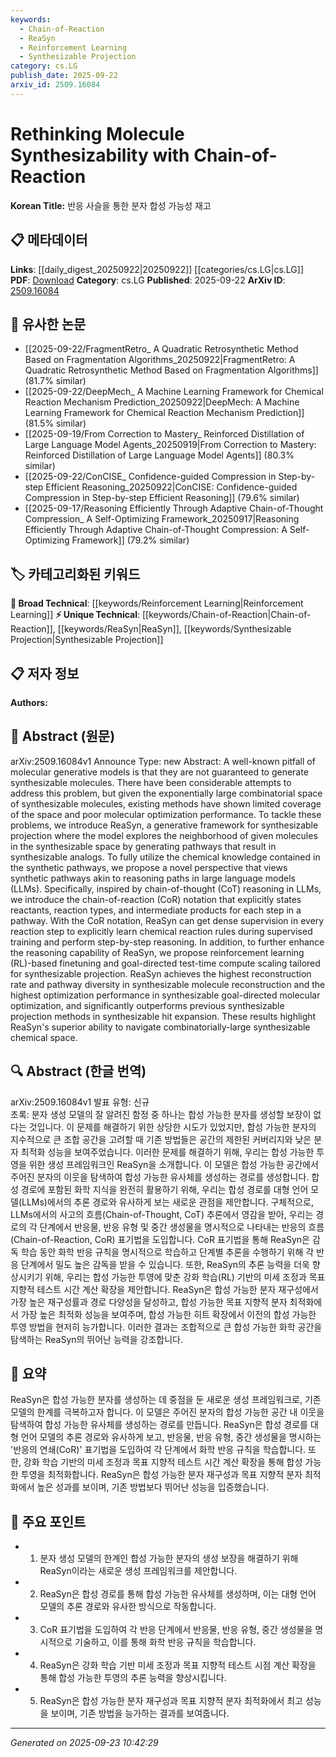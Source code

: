 ```yaml
---
keywords:
  - Chain-of-Reaction
  - ReaSyn
  - Reinforcement Learning
  - Synthesizable Projection
category: cs.LG
publish_date: 2025-09-22
arxiv_id: 2509.16084
---
```


<!-- KEYWORD_LINKING_METADATA:
{
  "processed_timestamp": "2025-09-23T10:42:29.334519",
  "vocabulary_version": "1.0",
  "selected_keywords": [
    "Chain-of-Reaction",
    "ReaSyn",
    "Reinforcement Learning",
    "Synthesizable Projection"
  ],
  "rejected_keywords": [],
  "similarity_scores": {
    "Chain-of-Reaction": 0.78,
    "ReaSyn": 0.8,
    "Reinforcement Learning": 0.75,
    "Synthesizable Projection": 0.72
  },
  "extraction_method": "AI_prompt_based",
  "budget_applied": true,
  "candidates_json": {
    "candidates": [
      {
        "surface": "Chain-of-Reaction",
        "canonical": "Chain-of-Reaction",
        "aliases": [
          "CoR"
        ],
        "category": "unique_technical",
        "rationale": "Introduces a novel concept analogous to chain-of-thought reasoning, enhancing understanding of chemical pathways.",
        "novelty_score": 0.85,
        "connectivity_score": 0.65,
        "specificity_score": 0.9,
        "link_intent_score": 0.78
      },
      {
        "surface": "ReaSyn",
        "canonical": "ReaSyn",
        "aliases": [],
        "category": "unique_technical",
        "rationale": "Represents a new framework specifically designed for synthesizable molecule generation, crucial for linking advancements in chemical synthesis.",
        "novelty_score": 0.88,
        "connectivity_score": 0.7,
        "specificity_score": 0.85,
        "link_intent_score": 0.8
      },
      {
        "surface": "Reinforcement Learning",
        "canonical": "Reinforcement Learning",
        "aliases": [
          "RL"
        ],
        "category": "broad_technical",
        "rationale": "A key method used in the framework to enhance reasoning capability, linking it to broader machine learning techniques.",
        "novelty_score": 0.4,
        "connectivity_score": 0.85,
        "specificity_score": 0.6,
        "link_intent_score": 0.75
      },
      {
        "surface": "Synthesizable Projection",
        "canonical": "Synthesizable Projection",
        "aliases": [],
        "category": "unique_technical",
        "rationale": "A specific process within ReaSyn that is central to achieving its goal, providing a unique link to chemical synthesis.",
        "novelty_score": 0.7,
        "connectivity_score": 0.6,
        "specificity_score": 0.8,
        "link_intent_score": 0.72
      }
    ],
    "ban_list_suggestions": [
      "molecular generative models",
      "synthetic pathways",
      "goal-directed test-time compute scaling"
    ]
  },
  "decisions": [
    {
      "candidate_surface": "Chain-of-Reaction",
      "resolved_canonical": "Chain-of-Reaction",
      "decision": "linked",
      "scores": {
        "novelty": 0.85,
        "connectivity": 0.65,
        "specificity": 0.9,
        "link_intent": 0.78
      }
    },
    {
      "candidate_surface": "ReaSyn",
      "resolved_canonical": "ReaSyn",
      "decision": "linked",
      "scores": {
        "novelty": 0.88,
        "connectivity": 0.7,
        "specificity": 0.85,
        "link_intent": 0.8
      }
    },
    {
      "candidate_surface": "Reinforcement Learning",
      "resolved_canonical": "Reinforcement Learning",
      "decision": "linked",
      "scores": {
        "novelty": 0.4,
        "connectivity": 0.85,
        "specificity": 0.6,
        "link_intent": 0.75
      }
    },
    {
      "candidate_surface": "Synthesizable Projection",
      "resolved_canonical": "Synthesizable Projection",
      "decision": "linked",
      "scores": {
        "novelty": 0.7,
        "connectivity": 0.6,
        "specificity": 0.8,
        "link_intent": 0.72
      }
    }
  ]
}
-->

# Rethinking Molecule Synthesizability with Chain-of-Reaction

**Korean Title:** 반응 사슬을 통한 분자 합성 가능성 재고

## 📋 메타데이터

**Links**: [[daily_digest_20250922|20250922]] [[categories/cs.LG|cs.LG]]
**PDF**: [Download](https://arxiv.org/pdf/2509.16084.pdf)
**Category**: cs.LG
**Published**: 2025-09-22
**ArXiv ID**: [2509.16084](https://arxiv.org/abs/2509.16084)

## 🔗 유사한 논문
- [[2025-09-22/FragmentRetro_ A Quadratic Retrosynthetic Method Based on Fragmentation Algorithms_20250922|FragmentRetro: A Quadratic Retrosynthetic Method Based on Fragmentation Algorithms]] (81.7% similar)
- [[2025-09-22/DeepMech_ A Machine Learning Framework for Chemical Reaction Mechanism Prediction_20250922|DeepMech: A Machine Learning Framework for Chemical Reaction Mechanism Prediction]] (81.5% similar)
- [[2025-09-19/From Correction to Mastery_ Reinforced Distillation of Large Language Model Agents_20250919|From Correction to Mastery: Reinforced Distillation of Large Language Model Agents]] (80.3% similar)
- [[2025-09-22/ConCISE_ Confidence-guided Compression in Step-by-step Efficient Reasoning_20250922|ConCISE: Confidence-guided Compression in Step-by-step Efficient Reasoning]] (79.6% similar)
- [[2025-09-17/Reasoning Efficiently Through Adaptive Chain-of-Thought Compression_ A Self-Optimizing Framework_20250917|Reasoning Efficiently Through Adaptive Chain-of-Thought Compression: A Self-Optimizing Framework]] (79.2% similar)

## 🏷️ 카테고리화된 키워드
**🧠 Broad Technical**: [[keywords/Reinforcement Learning|Reinforcement Learning]]
**⚡ Unique Technical**: [[keywords/Chain-of-Reaction|Chain-of-Reaction]], [[keywords/ReaSyn|ReaSyn]], [[keywords/Synthesizable Projection|Synthesizable Projection]]

## 📋 저자 정보

**Authors:** 

## 📄 Abstract (원문)

arXiv:2509.16084v1 Announce Type: new 
Abstract: A well-known pitfall of molecular generative models is that they are not guaranteed to generate synthesizable molecules. There have been considerable attempts to address this problem, but given the exponentially large combinatorial space of synthesizable molecules, existing methods have shown limited coverage of the space and poor molecular optimization performance. To tackle these problems, we introduce ReaSyn, a generative framework for synthesizable projection where the model explores the neighborhood of given molecules in the synthesizable space by generating pathways that result in synthesizable analogs. To fully utilize the chemical knowledge contained in the synthetic pathways, we propose a novel perspective that views synthetic pathways akin to reasoning paths in large language models (LLMs). Specifically, inspired by chain-of-thought (CoT) reasoning in LLMs, we introduce the chain-of-reaction (CoR) notation that explicitly states reactants, reaction types, and intermediate products for each step in a pathway. With the CoR notation, ReaSyn can get dense supervision in every reaction step to explicitly learn chemical reaction rules during supervised training and perform step-by-step reasoning. In addition, to further enhance the reasoning capability of ReaSyn, we propose reinforcement learning (RL)-based finetuning and goal-directed test-time compute scaling tailored for synthesizable projection. ReaSyn achieves the highest reconstruction rate and pathway diversity in synthesizable molecule reconstruction and the highest optimization performance in synthesizable goal-directed molecular optimization, and significantly outperforms previous synthesizable projection methods in synthesizable hit expansion. These results highlight ReaSyn's superior ability to navigate combinatorially-large synthesizable chemical space.

## 🔍 Abstract (한글 번역)

arXiv:2509.16084v1 발표 유형: 신규  
초록: 분자 생성 모델의 잘 알려진 함정 중 하나는 합성 가능한 분자를 생성할 보장이 없다는 것입니다. 이 문제를 해결하기 위한 상당한 시도가 있었지만, 합성 가능한 분자의 지수적으로 큰 조합 공간을 고려할 때 기존 방법들은 공간의 제한된 커버리지와 낮은 분자 최적화 성능을 보여주었습니다. 이러한 문제를 해결하기 위해, 우리는 합성 가능한 투영을 위한 생성 프레임워크인 ReaSyn을 소개합니다. 이 모델은 합성 가능한 공간에서 주어진 분자의 이웃을 탐색하여 합성 가능한 유사체를 생성하는 경로를 생성합니다. 합성 경로에 포함된 화학 지식을 완전히 활용하기 위해, 우리는 합성 경로를 대형 언어 모델(LLMs)에서의 추론 경로와 유사하게 보는 새로운 관점을 제안합니다. 구체적으로, LLMs에서의 사고의 흐름(Chain-of-Thought, CoT) 추론에서 영감을 받아, 우리는 경로의 각 단계에서 반응물, 반응 유형 및 중간 생성물을 명시적으로 나타내는 반응의 흐름(Chain-of-Reaction, CoR) 표기법을 도입합니다. CoR 표기법을 통해 ReaSyn은 감독 학습 동안 화학 반응 규칙을 명시적으로 학습하고 단계별 추론을 수행하기 위해 각 반응 단계에서 밀도 높은 감독을 받을 수 있습니다. 또한, ReaSyn의 추론 능력을 더욱 향상시키기 위해, 우리는 합성 가능한 투영에 맞춘 강화 학습(RL) 기반의 미세 조정과 목표 지향적 테스트 시간 계산 확장을 제안합니다. ReaSyn은 합성 가능한 분자 재구성에서 가장 높은 재구성률과 경로 다양성을 달성하고, 합성 가능한 목표 지향적 분자 최적화에서 가장 높은 최적화 성능을 보여주며, 합성 가능한 히트 확장에서 이전의 합성 가능한 투영 방법을 현저히 능가합니다. 이러한 결과는 조합적으로 큰 합성 가능한 화학 공간을 탐색하는 ReaSyn의 뛰어난 능력을 강조합니다.

## 📝 요약

ReaSyn은 합성 가능한 분자를 생성하는 데 중점을 둔 새로운 생성 프레임워크로, 기존 모델의 한계를 극복하고자 합니다. 이 모델은 주어진 분자의 합성 가능한 공간 내 이웃을 탐색하여 합성 가능한 유사체를 생성하는 경로를 만듭니다. ReaSyn은 합성 경로를 대형 언어 모델의 추론 경로와 유사하게 보고, 반응물, 반응 유형, 중간 생성물을 명시하는 '반응의 연쇄(CoR)' 표기법을 도입하여 각 단계에서 화학 반응 규칙을 학습합니다. 또한, 강화 학습 기반의 미세 조정과 목표 지향적 테스트 시간 계산 확장을 통해 합성 가능한 투영을 최적화합니다. ReaSyn은 합성 가능한 분자 재구성과 목표 지향적 분자 최적화에서 높은 성과를 보이며, 기존 방법보다 뛰어난 성능을 입증했습니다.

## 🎯 주요 포인트

- 1. 분자 생성 모델의 한계인 합성 가능한 분자의 생성 보장을 해결하기 위해 ReaSyn이라는 새로운 생성 프레임워크를 제안합니다.
- 2. ReaSyn은 합성 경로를 통해 합성 가능한 유사체를 생성하며, 이는 대형 언어 모델의 추론 경로와 유사한 방식으로 작동합니다.
- 3. CoR 표기법을 도입하여 각 반응 단계에서 반응물, 반응 유형, 중간 생성물을 명시적으로 기술하고, 이를 통해 화학 반응 규칙을 학습합니다.
- 4. ReaSyn은 강화 학습 기반 미세 조정과 목표 지향적 테스트 시점 계산 확장을 통해 합성 가능한 투영의 추론 능력을 향상시킵니다.
- 5. ReaSyn은 합성 가능한 분자 재구성과 목표 지향적 분자 최적화에서 최고 성능을 보이며, 기존 방법을 능가하는 결과를 보여줍니다.


---

*Generated on 2025-09-23 10:42:29*
